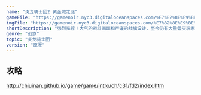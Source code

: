 ```yaml
---
name: "炎龙骑士团2 黄金城之谜"
gameFile: "https://gamenoir.nyc3.digitaloceanspaces.com/%E7%82%8E%E9%BE%99%E9%AA%91%E5%A3%AB%E5%9B%A22/fd2.zip"
imgFile: "https://gamenoir.nyc3.digitaloceanspaces.com/%E7%82%8E%E9%BE%99%E9%AA%91%E5%A3%AB%E5%9B%A22/original.webp"
shortDescription: "强烈推荐！大气的战斗画面和严谨的战旗设计，至今仍有大量骨灰玩家在挑战不同玩法。"
genre: "战旗"
topic: "炎龙骑士团"
version: "原版"
---
```


## 攻略

http://chiuinan.github.io/game/game/intro/ch/c31/fd2/index.htm
